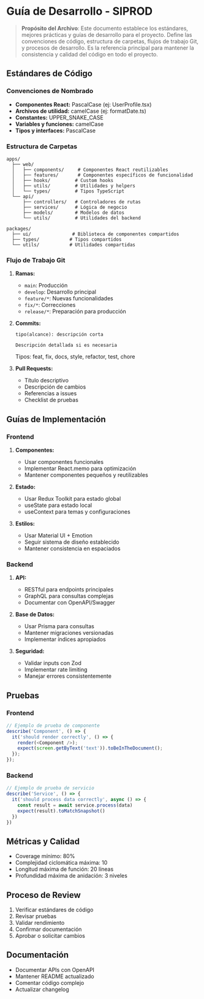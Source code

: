 # Guía de Desarrollo - SIPROD

> **Propósito del Archivo**: Este documento establece los estándares, mejores prácticas y guías de desarrollo para el proyecto. Define las convenciones de código, estructura de carpetas, flujos de trabajo Git, y procesos de desarrollo. Es la referencia principal para mantener la consistencia y calidad del código en todo el proyecto.

## Estándares de Código

### Convenciones de Nombrado

- **Componentes React:** PascalCase (ej: UserProfile.tsx)
- **Archivos de utilidad:** camelCase (ej: formatDate.ts)
- **Constantes:** UPPER_SNAKE_CASE
- **Variables y funciones:** camelCase
- **Tipos y interfaces:** PascalCase

### Estructura de Carpetas

```
apps/
  ├── web/
  │   ├── components/     # Componentes React reutilizables
  │   ├── features/       # Componentes específicos de funcionalidad
  │   ├── hooks/         # Custom hooks
  │   ├── utils/         # Utilidades y helpers
  │   └── types/         # Tipos TypeScript
  └── api/
      ├── controllers/   # Controladores de rutas
      ├── services/      # Lógica de negocio
      ├── models/        # Modelos de datos
      └── utils/         # Utilidades del backend

packages/
  ├── ui/               # Biblioteca de componentes compartidos
  ├── types/           # Tipos compartidos
  └── utils/           # Utilidades compartidas
```

### Flujo de Trabajo Git

1. **Ramas:**

   - `main`: Producción
   - `develop`: Desarrollo principal
   - `feature/*`: Nuevas funcionalidades
   - `fix/*`: Correcciones
   - `release/*`: Preparación para producción

2. **Commits:**

   ```
   tipo(alcance): descripción corta

   Descripción detallada si es necesaria
   ```

   Tipos: feat, fix, docs, style, refactor, test, chore

3. **Pull Requests:**
   - Título descriptivo
   - Descripción de cambios
   - Referencias a issues
   - Checklist de pruebas

## Guías de Implementación

### Frontend

1. **Componentes:**

   - Usar componentes funcionales
   - Implementar React.memo para optimización
   - Mantener componentes pequeños y reutilizables

2. **Estado:**

   - Usar Redux Toolkit para estado global
   - useState para estado local
   - useContext para temas y configuraciones

3. **Estilos:**
   - Usar Material UI + Emotion
   - Seguir sistema de diseño establecido
   - Mantener consistencia en espaciados

### Backend

1. **API:**

   - RESTful para endpoints principales
   - GraphQL para consultas complejas
   - Documentar con OpenAPI/Swagger

2. **Base de Datos:**

   - Usar Prisma para consultas
   - Mantener migraciones versionadas
   - Implementar índices apropiados

3. **Seguridad:**
   - Validar inputs con Zod
   - Implementar rate limiting
   - Manejar errores consistentemente

## Pruebas

### Frontend

```typescript
// Ejemplo de prueba de componente
describe('Component', () => {
  it('should render correctly', () => {
    render(<Component />);
    expect(screen.getByText('text')).toBeInTheDocument();
  });
});
```

### Backend

```typescript
// Ejemplo de prueba de servicio
describe('Service', () => {
  it('should process data correctly', async () => {
    const result = await service.process(data)
    expect(result).toMatchSnapshot()
  })
})
```

## Métricas y Calidad

- Coverage mínimo: 80%
- Complejidad ciclomática máxima: 10
- Longitud máxima de función: 20 líneas
- Profundidad máxima de anidación: 3 niveles

## Proceso de Review

1. Verificar estándares de código
2. Revisar pruebas
3. Validar rendimiento
4. Confirmar documentación
5. Aprobar o solicitar cambios

## Documentación

- Documentar APIs con OpenAPI
- Mantener README actualizado
- Comentar código complejo
- Actualizar changelog
